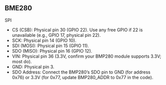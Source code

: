 
## BME280

SPI
- CS (CSB): Physical pin 30 (GPIO 22). Use any free GPIO if 22 is unavailable (e.g., GPIO 17, physical pin 22).
- SCK: Physical pin 14 (GPIO 10).
- SDI (MOSI): Physical pin 15 (GPIO 11).
- SDO (MISO): Physical pin 16 (GPIO 12).
- VIN: Physical pin 36 (3.3V, confirm your BMP280 module supports 3.3V; most do).
- GND: Physical pin 3.
- SDO Address: Connect the BMP280’s SDO pin to GND (for address 0x76)
  or 3.3V (for 0x77, update BMP280_ADDR to 0x77 in the code).


